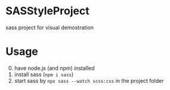 # SASStyleProject
sass project for visual demostration

# Usage
0. have node.js (and npm) installed
1. install sass (`npm i sass`)
2. start sass by `npx sass --watch scss:css` in the project folder 

